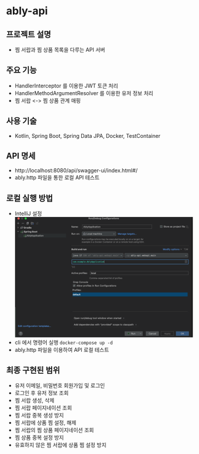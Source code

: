 # ably-api
## 프로젝트 설명
- 찜 서랍과 찜 상품 목록을 다루는 API 서버

## 주요 기능
- HandlerInterceptor 를 이용한 JWT 토큰 처리
- HandlerMethodArgumentResolver 를 이용한 유저 정보 처리
- 찜 서랍 <-> 찜 상품 관계 매핑

## 사용 기술
- Kotlin, Spring Boot, Spring Data JPA, Docker, TestContainer

## API 명세
- http://localhost:8080/api/swagger-ui/index.html#/
- ably.http 파일을 통한 로컬 API 테스트 

## 로컬 실행 방법
- IntelliJ 설정
![img.png](img.png)
- cli 에서 명령어 실행
```docker-compose up -d```
- ably.http 파일을 이용하여 API 로컬 테스트


## 최종 구현된 범위
- 유저 이메일, 비밀번호 회원가입 및 로그인
- 로그인 후 유저 정보 조회
- 찜 서랍 생성, 삭제
- 찜 서랍 페이지네이션 조회
- 찜 서랍 중복 생성 방지
- 찜 서랍에 상품 찜 설정, 해제
- 찜 서랍의 찜 상품 페이지네이션 조회
- 찜 상품 중복 설정 방지
- 유효하지 않은 찜 서랍에 상품 찜 설정 방지




